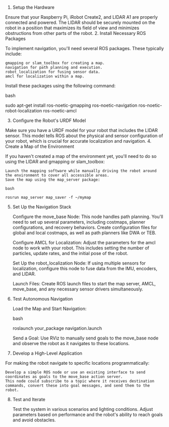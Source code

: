 1. Setup the Hardware

Ensure that your Raspberry Pi, iRobot Create2, and LIDAR A1 are properly connected and powered. The LIDAR should be securely mounted on the robot in a position that maximizes its field of view and minimizes obstructions from other parts of the robot.
2. Install Necessary ROS Packages

To implement navigation, you'll need several ROS packages. These typically include:

    gmapping or slam_toolbox for creating a map.
    navigation for path planning and execution.
    robot_localization for fusing sensor data.
    amcl for localization within a map.

Install these packages using the following command:

bash

sudo apt-get install ros-noetic-gmapping ros-noetic-navigation ros-noetic-robot-localization ros-noetic-amcl

3. Configure the Robot's URDF Model

Make sure you have a URDF model for your robot that includes the LIDAR sensor. This model tells ROS about the physical and sensor configuration of your robot, which is crucial for accurate localization and navigation.
4. Create a Map of the Environment

If you haven't created a map of the environment yet, you'll need to do so using the LIDAR and gmapping or slam_toolbox:

    Launch the mapping software while manually driving the robot around the environment to cover all accessible areas.
    Save the map using the map_server package:

    bash

    rosrun map_server map_saver -f ~/mymap

5. Set Up the Navigation Stack

    Configure the move_base Node:
        This node handles path planning. You'll need to set up several parameters, including costmaps, planner configurations, and recovery behaviors. Create configuration files for global and local costmaps, as well as path planners like DWA or TEB.

    Configure AMCL for Localization:
        Adjust the parameters for the amcl node to work with your robot. This includes setting the number of particles, update rates, and the initial pose of the robot.

    Set Up the robot_localization Node:
        If using multiple sensors for localization, configure this node to fuse data from the IMU, encoders, and LIDAR.

    Launch Files:
        Create ROS launch files to start the map server, AMCL, move_base, and any necessary sensor drivers simultaneously.

6. Test Autonomous Navigation

    Load the Map and Start Navigation:

    bash

    roslaunch your_package navigation.launch

    Send a Goal:
    Use RViz to manually send goals to the move_base node and observe the robot as it navigates to these locations.

7. Develop a High-Level Application

For making the robot navigate to specific locations programmatically:

    Develop a simple ROS node or use an existing interface to send coordinates as goals to the move_base action server.
    This node could subscribe to a topic where it receives destination commands, convert these into goal messages, and send them to the robot.

8. Test and Iterate

    Test the system in various scenarios and lighting conditions.
    Adjust parameters based on performance and the robot's ability to reach goals and avoid obstacles.